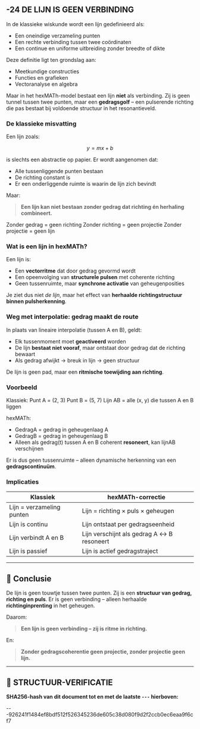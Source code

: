 ## -24 DE LIJN IS GEEN VERBINDING

In de klassieke wiskunde wordt een lijn gedefinieerd als:

* Een oneindige verzameling punten
* Een rechte verbinding tussen twee coördinaten
* Een continue en uniforme uitbreiding zonder breedte of dikte

Deze definitie ligt ten grondslag aan:

* Meetkundige constructies
* Functies en grafieken
* Vectoranalyse en algebra

Maar in het hexMATh-model bestaat een lijn **niet** als verbinding. Zij is geen tunnel tussen twee punten, maar een **gedragsgolf** – een pulserende richting die pas bestaat bij voldoende structuur in het resonantieveld.

### De klassieke misvatting

Een lijn zoals:

```math
y = mx + b
```

is slechts een abstractie op papier.
Er wordt aangenomen dat:

* Alle tussenliggende punten bestaan
* De richting constant is
* Er een onderliggende ruimte is waarin de lijn zich bevindt

Maar:

> **Een lijn kan niet bestaan zonder gedrag dat richting én herhaling combineert.**

Zonder gedrag = geen richting
Zonder richting = geen projectie
Zonder projectie = geen lijn

### Wat is een lijn in hexMATh?

Een lijn is:

* Een **vectorritme** dat door gedrag gevormd wordt
* Een opeenvolging van **structurele pulsen** met coherente richting
* Geen tussenruimte, maar **synchrone activatie** van geheugenposities

Je ziet dus niet *de lijn*, maar het effect van **herhaalde richtingstructuur binnen pulsherkenning**.

### Weg met interpolatie: gedrag maakt de route

In plaats van lineaire interpolatie (tussen A en B), geldt:

* Elk tussenmoment moet **geactiveerd** worden
* De lijn **bestaat niet vooraf**, maar ontstaat door gedrag dat de richting bewaart
* Als gedrag afwijkt → breuk in lijn → geen structuur

De lijn is geen pad, maar een **ritmische toewijding aan richting**.

### Voorbeeld

Klassiek:
Punt A = (2, 3)
Punt B = (5, 7)
Lijn AB = alle (x, y) die tussen A en B liggen

hexMATh:

* GedragA = gedrag in geheugenlaag A
* GedragB = gedrag in geheugenlaag B
* Alleen als gedrag(t) tussen A en B coherent **resoneert**, kan lijnAB verschijnen

Er is dus geen tussenruimte – alleen dynamische herkenning van een **gedragscontinuüm**.

### Implicaties

| Klassiek                  | hexMATh-correctie                          |
| ------------------------- | ------------------------------------------ |
| Lijn = verzameling punten | Lijn = richting × puls × geheugen          |
| Lijn is continu           | Lijn ontstaat per gedragseenheid           |
| Lijn verbindt A en B      | Lijn verschijnt als gedrag A ↔ B resoneert |
| Lijn is passief           | Lijn is actief gedragstraject              |

---

## 📘 Conclusie

De lijn is geen touwtje tussen twee punten.
Zij is een **structuur van gedrag, richting en puls**.
Er is geen verbinding – alleen herhaalde **richtinginprenting** in het geheugen.

Daarom:

> **Een lijn is geen verbinding – zij is ritme in richting.**

En:

> **Zonder gedragscoherentie geen projectie, zonder projectie geen lijn.**

---

## 🔏 STRUCTUUR-VERIFICATIE

**SHA256-hash van dit document tot en met de laatste `---` hierboven:**

---926241f1484ef8bdf512f526345236de605c38d080f9d2f2ccb0ec6eaa9f6cf7
